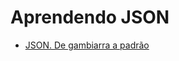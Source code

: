 # Aprendendo JSON

- [JSON. De gambiarra a padrão](http://loopinfinito.com.br/2013/06/18/json-de-gambiarra-a-padrao/)
